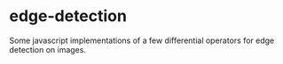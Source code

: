 # edge-detection
Some javascript implementations of a few differential operators for edge detection on images.
